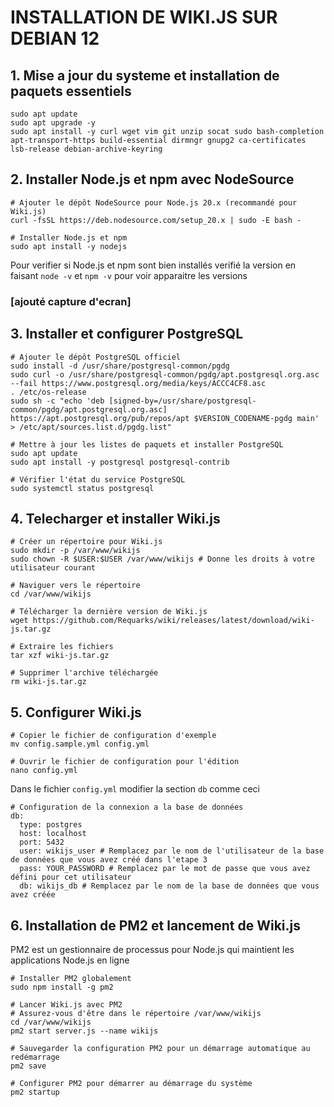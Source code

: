 # INSTALLATION DE WIKI.JS SUR DEBIAN 12<br/>
## 1. Mise a jour du systeme et installation de paquets essentiels<br/>
```
sudo apt update
sudo apt upgrade -y
sudo apt install -y curl wget vim git unzip socat sudo bash-completion apt-transport-https build-essential dirmngr gnupg2 ca-certificates lsb-release debian-archive-keyring
```
## 2. Installer Node.js et npm avec NodeSource <br/>
```
# Ajouter le dépôt NodeSource pour Node.js 20.x (recommandé pour Wiki.js)
curl -fsSL https://deb.nodesource.com/setup_20.x | sudo -E bash -

# Installer Node.js et npm
sudo apt install -y nodejs
```
Pour verifier si Node.js et npm sont bien installés verifié la version en faisant ```node -v``` et ```npm -v``` pour voir apparaitre les versions<br/>
### [ajouté capture d'ecran]

## 3. Installer et configurer PostgreSQL
```
# Ajouter le dépôt PostgreSQL officiel
sudo install -d /usr/share/postgresql-common/pgdg
sudo curl -o /usr/share/postgresql-common/pgdg/apt.postgresql.org.asc --fail https://www.postgresql.org/media/keys/ACCC4CF8.asc
. /etc/os-release
sudo sh -c "echo 'deb [signed-by=/usr/share/postgresql-common/pgdg/apt.postgresql.org.asc] https://apt.postgresql.org/pub/repos/apt $VERSION_CODENAME-pgdg main' > /etc/apt/sources.list.d/pgdg.list"

# Mettre à jour les listes de paquets et installer PostgreSQL
sudo apt update
sudo apt install -y postgresql postgresql-contrib

# Vérifier l'état du service PostgreSQL
sudo systemctl status postgresql
```
## 4. Telecharger et installer Wiki.js
```
# Créer un répertoire pour Wiki.js
sudo mkdir -p /var/www/wikijs
sudo chown -R $USER:$USER /var/www/wikijs # Donne les droits à votre utilisateur courant

# Naviguer vers le répertoire
cd /var/www/wikijs

# Télécharger la dernière version de Wiki.js
wget https://github.com/Requarks/wiki/releases/latest/download/wiki-js.tar.gz

# Extraire les fichiers
tar xzf wiki-js.tar.gz

# Supprimer l'archive téléchargée
rm wiki-js.tar.gz
```
## 5. Configurer Wiki.js
```
# Copier le fichier de configuration d'exemple
mv config.sample.yml config.yml

# Ouvrir le fichier de configuration pour l'édition
nano config.yml
```
Dans le fichier ```config.yml``` modifier la section ```db``` comme ceci
```
# Configuration de la connexion a la base de données
db:
  type: postgres
  host: localhost
  port: 5432
  user: wikijs_user # Remplacez par le nom de l'utilisateur de la base de données que vous avez créé dans l'etape 3
  pass: YOUR_PASSWORD # Remplacez par le mot de passe que vous avez défini pour cet utilisateur
  db: wikijs_db # Remplacez par le nom de la base de données que vous avez créée
```
## 6. Installation de PM2 et lancement de Wiki.js
PM2 est un gestionnaire de processus pour Node.js qui maintient les applications Node.js en ligne<br/>
```
# Installer PM2 globalement
sudo npm install -g pm2

# Lancer Wiki.js avec PM2
# Assurez-vous d'être dans le répertoire /var/www/wikijs
cd /var/www/wikijs
pm2 start server.js --name wikijs

# Sauvegarder la configuration PM2 pour un démarrage automatique au redémarrage
pm2 save

# Configurer PM2 pour démarrer au démarrage du système
pm2 startup
```
